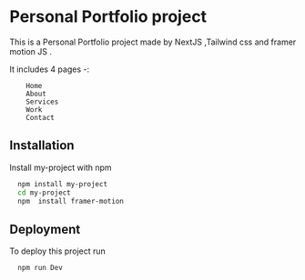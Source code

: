 
# Personal Portfolio project

This is a Personal Portfolio project made by NextJS ,Tailwind css and framer motion JS .

It includes 4 pages -:

        Home
        About
        Services
        Work
        Contact




## Installation

Install my-project with npm

```bash
  npm install my-project
  cd my-project
  npm  install framer-motion
```
    
## Deployment

To deploy this project run

```bash
  npm run Dev
```

